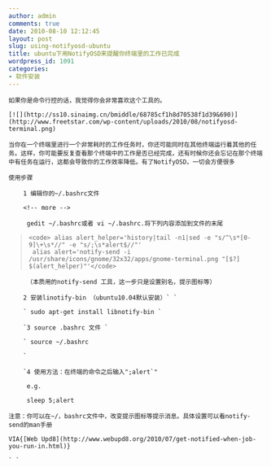 ```yaml
---
author: admin
comments: true
date: 2010-08-10 12:12:45
layout: post
slug: using-notifyosd-ubuntu
title: ubuntu下用NotifyOSD来提醒你终端里的工作已完成
wordpress_id: 1091
categories:
- 软件安装
---
```


	如果你是命令行控的话，我觉得你会非常喜欢这个工具的。

	[![](http://ss10.sinaimg.cn/bmiddle/68785cf1h8d70538f1d39&690)](http://www.freetstar.com/wp-content/uploads/2010/08/notifyosd-terminal.png)

	当你在一个终端里进行一个非常耗时的工作任务时，你还可能同时在其他终端运行着其他的任务。这样，你可能要反复查看那个终端中的工作是否已经完成，还有时候你还会忘记在那个终端中有任务在运行，这都会导致你的工作效率降低。有了NotifyOSD，一切会方便很多

	使用步骤

> 
	
> 
> 
		1 编辑你的~/.bashrc文件
	
> 
> 
	
> 
> 
		<!-- more -->
	
> 
> 
	
> 
> 
		 gedit ~/.bashrc或者 vi ~/.bashrc.将下列内容添加到文件的末尾
	
> 
> 
	
>     
>     <code> alias alert_helper='history|tail -n1|sed -e "s/^\s*[0-9]\+\s*//" -e "s/;\s*alert$//"'
>      alias alert='notify-send -i /usr/share/icons/gnome/32x32/apps/gnome-terminal.png "[$?] $(alert_helper)"'</code>
> 
> 
	
> 
> 
		 （本质用的notify-send 工具，这一步只是设置别名，提示图标等）
	
> 
> 

> 
	
> 
> 
		2 安装linotify-bin （ubuntu10.04默认安装）` `
	
> 
> 
	
> 
> 
		` sudo apt-get install libnotify-bin `
	
> 
> 

> 
	
> 
> 
		`3 source .bashrc 文件 `
	
> 
> 
	
> 
> 
		` source ~/.bashrc  

		`
	
> 
> 

> 
	
> 
> 
		`4 使用方法：在终端的命令之后输入";alert`"
	
> 
> 
	
> 
> 
		 e.g.
	
> 
> 
	
> 
> 
		 sleep 5;alert
	
> 
> 

	注意：你可以在~/，bashrc文件中，改变提示图标等提示消息。具体设置可以看notify-send的man手册

	VIA{[Web Upd8](http://www.webupd8.org/2010/07/get-notified-when-job-you-run-in.html)}

	` `


